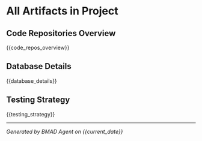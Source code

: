 # All Artifacts in Project

## Code Repositories Overview
{{code_repos_overview}}

## Database Details
{{database_details}}

## Testing Strategy
{{testing_strategy}}

---
*Generated by BMAD Agent on {{current_date}}*